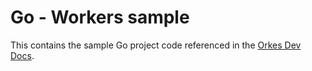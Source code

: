 # Go - Workers sample

This contains the sample Go project code referenced in the [Orkes Dev Docs](https://orkes.io/content/developer-guides/using-workers).
